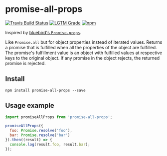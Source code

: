 # promise-all-props
[![Travis Build Status][travis-badge]][travis]
[![LGTM Grade][lgtm-badge]][lgtm]
[![npm][npm-badge]][npm]

Inspired by [bluebird's `Promise.props`](http://bluebirdjs.com/docs/api/promise.props.html).

Like `Promise.all` but for object properties instead of iterated values. Returns a promise that is fulfilled when all the properties of the object are fulfilled. The promise's fulfillment value is an object with fulfilled values at respective keys to the original object. If any promise in the object rejects, the returned promise is rejected.

## Install
`npm install promise-all-props --save`

## Usage example
```js
import promiseAllProps from 'promise-all-props';

promiseAllProps({
  foo: Promise.resolve('foo'),
  bar: Promise.resolve('bar')
}).then((result) => {
  console.log(result.foo, result.bar);
});
```

[travis]: https://travis-ci.com/Siilwyn/promise-all-props
[travis-badge]: https://api.travis-ci.com/Siilwyn/promise-all-props.svg
[lgtm]: https://lgtm.com/projects/g/Siilwyn/promise-all-props/
[lgtm-badge]: https://tinyshields.dev/lgtm/grade/javascript/g/Siilwyn/promise-all-props.svg
[npm]: https://npmjs.com/package/promise-all-props
[npm-badge]: https://tinyshields.dev/npm/promise-all-props.svg
